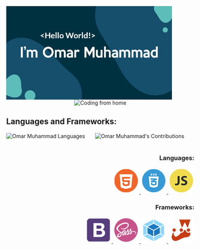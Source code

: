 <div align="center">
  <img align="left" src="./photos/Presentation.png" alt="Coding from home" height="250">
  <img src="https://media.giphy.com/media/qgQUggAC3Pfv687qPC/giphy.gif" alt="Coding from home" height="250">
</div>

## Languages and Frameworks:

<div align="center" width="100%">
  <img align="left" src="https://github-readme-stats.vercel.app/api/top-langs?username=Omar-Muhamad&show_icons=true&theme=dark&locale=en&layout=compact" alt="Omar Muhammad Languages" height="155"/>
  <img src="https://github-readme-streak-stats.herokuapp.com/?user=Omar-Muhamad&theme=dark" alt="Omar Muhammad's Contributions" height="155"/>
</div>
<br>

<div>
  <div align="right">
    <h3>Languages:</h3>
    <a href="https://www.w3.org/html/" target="_blank" rel="noreferrer">
      <img src="./photos/HTML5.png" alt="HTML5"/>
    </a>
    <a href="https://www.w3schools.com/css/" target="_blank" rel="noreferrer">
      <img src="./photos/CSS3.png" alt="CSS3"/>
    </a>
    <a href="https://developer.mozilla.org/en-US/docs/Web/JavaScript" target="_blank" rel="noreferrer">
      <img src="./photos/JS.png" alt="JavaScript"/>
    </a>
  </div>

  <div align="right">
    <h3>Frameworks:</h3>
    <a href="https://getbootstrap.com" target="_blank" rel="noreferrer">
      <img src="./photos/Bootstarb.png" alt="HTML5"/>
    </a>
    <a href="https://sass-lang.com" target="_blank" rel="noreferrer">
      <img src="./photos/SASS.png" alt="CSS3"/>
    </a>
    <a href="https://webpack.js.org" target="_blank" rel="noreferrer">
      <img src="./photos/Webpack.png" alt="JavaScript"/>
    </a>
    <a href="https://jestjs.io/" target="_blank" rel="noreferrer">
      <img src="./photos/Jest.png" alt="JavaScript"/>
    </a>
  </div>
</div>